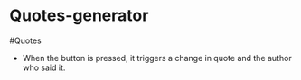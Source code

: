 # Quotes-generator
#Quotes
* When the button is pressed, it triggers a change in quote and the author who said it.
